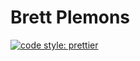 # Brett Plemons

[![code style: prettier](https://img.shields.io/badge/code_style-prettier-ff69b4.svg?style=flat-square)](https://github.com/prettier/prettier)

